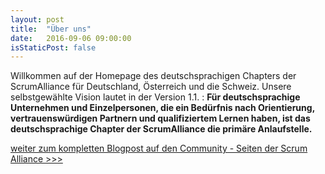 ```yaml
---
layout: post
title:  "Über uns"
date:   2016-09-06 09:00:00
isStaticPost: false
---
```

Willkommen auf der Homepage des deutschsprachigen Chapters der ScrumAlliance für Deutschland, Österreich und die Schweiz.
Unsere selbstgewählte Vision lautet in der Version 1.1. : <b>Für deutschsprachige Unternehmen und Einzelpersonen, die ein Bedürfnis nach Orientierung, vertrauenswürdigen Partnern und qualifiziertem Lernen haben, ist das deutschsprachige Chapter der ScrumAlliance die primäre Anlaufstelle.</b><br/>

[weiter zum kompletten Blogpost auf den Community - Seiten der Scrum Alliance >>>](http://membership.scrumalliance.org/blogpost/1482889/256320/Uber-uns)

